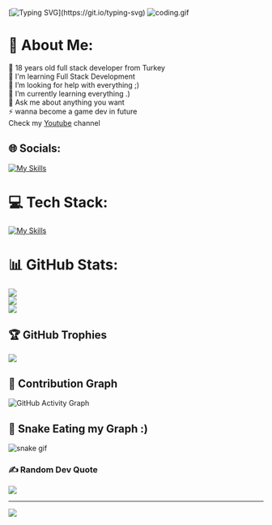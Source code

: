        

[![Typing SVG](https://readme-typing-svg.herokuapp.com?font=Fira+Code&pause=1000&width=435&lines=Welcome+to+my+github+profile;My+name+is+Mustafa!)](https://git.io/typing-svg)
![coding.gif](https://c.tenor.com/GfSX-u7VGM4AAAAM/coding.gif)
# 💫 About Me:
🔭 18 years old full stack developer from Turkey<br>👯 I'm learning Full Stack Development<br>🤝 I’m looking for help with everything ;)<br>🌱 I’m currently learning everything .)<br>💬 Ask me about anything you want <br>⚡ wanna become a game dev in future <br>Check my [Youtube](https://www.youtube.com/@mustafa-bilen) channel


## 🌐 Socials:
[![My Skills](https://skillicons.dev/icons?i=linkedin,theme=dark)](https://www.linkedin.com/in/mustafa-bilen/)

# 💻 Tech Stack:
[![My Skills](https://skillicons.dev/icons?i=html,css,js,sass,bootstrap,tailwind,react,py,django,bash,git,vscode,discord,theme=dark)](https://skillicons.dev)
# 📊 GitHub Stats:
![](https://github-readme-stats.vercel.app/api?username=mustafa-bilen&theme=tokyonight&hide_border=false&include_all_commits=false&count_private=true)<br/>
![](https://github-readme-streak-stats.herokuapp.com/?user=mustafa-bilen&theme=tokyonight&hide_border=false)<br/>
![](https://github-readme-stats.vercel.app/api/top-langs/?username=mustafa-bilen&theme=tokyonight&hide_border=false&include_all_commits=false&count_private=true&layout=compact)

## 🏆 GitHub Trophies
![](https://github-profile-trophy.vercel.app/?username=mustafa-bilen&theme=tokyonight&no-frame=false&no-bg=false&margin-w=4)

## 🥷 Contribution Graph
![GitHub Activity Graph](https://activity-graph.herokuapp.com/graph?username=mustafa-bilen) 

## 🐍 Snake Eating my Graph :)
![snake gif](https://github.com/mustafa-bilen/mustafa-bilen/blob/output/github-contribution-grid-snake.svg)

### ✍️ Random Dev Quote
![](https://quotes-github-readme.vercel.app/api?type=horizontal&theme=tokyonight)

---
[![](https://visitcount.itsvg.in/api?id=mustafa-bilen&icon=2&color=0)](https://visitcount.itsvg.in)
